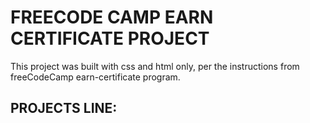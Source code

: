 # FREECODE CAMP EARN CERTIFICATE PROJECT
This project was built with css and html only, per the instructions from freeCodeCamp earn-certificate  program. 
## PROJECTS LINE: 
